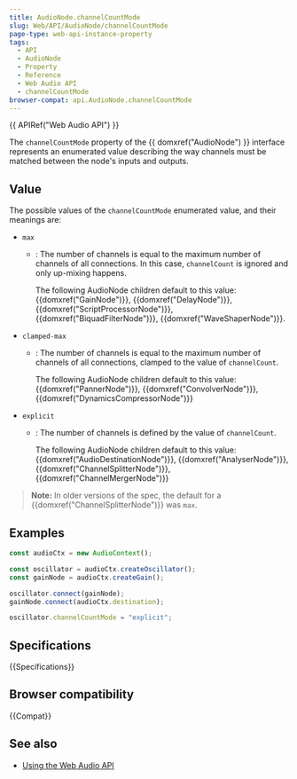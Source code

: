 ```yaml
---
title: AudioNode.channelCountMode
slug: Web/API/AudioNode/channelCountMode
page-type: web-api-instance-property
tags:
  - API
  - AudioNode
  - Property
  - Reference
  - Web Audio API
  - channelCountMode
browser-compat: api.AudioNode.channelCountMode
---
```


{{ APIRef("Web Audio API") }}

The `channelCountMode` property of the {{ domxref("AudioNode") }} interface represents an enumerated value describing the way channels must be matched between the node's inputs and outputs.

## Value

The possible values of the `channelCountMode` enumerated value, and their meanings are:

- `max`
  - : The number of channels is equal to the maximum number of channels of all connections.
    In this case, `channelCount` is ignored and only up-mixing happens.

    The following AudioNode children default to this value: {{domxref("GainNode")}}, {{domxref("DelayNode")}}, {{domxref("ScriptProcessorNode")}}, {{domxref("BiquadFilterNode")}}, {{domxref("WaveShaperNode")}}.
- `clamped-max`
  - : The number of channels is equal to the maximum number of channels of all connections, clamped to the value of `channelCount`.

    The following AudioNode children default to this value: {{domxref("PannerNode")}}, {{domxref("ConvolverNode")}}, {{domxref("DynamicsCompressorNode")}}
- `explicit`
  - :	The number of channels is defined by the value of `channelCount`.

    The following AudioNode children default to this value: {{domxref("AudioDestinationNode")}}, {{domxref("AnalyserNode")}}, {{domxref("ChannelSplitterNode")}}, {{domxref("ChannelMergerNode")}}

> **Note:** In older versions of the spec, the default for a {{domxref("ChannelSplitterNode")}} was `max`.

## Examples

```js
const audioCtx = new AudioContext();

const oscillator = audioCtx.createOscillator();
const gainNode = audioCtx.createGain();

oscillator.connect(gainNode);
gainNode.connect(audioCtx.destination);

oscillator.channelCountMode = "explicit";
```

## Specifications

{{Specifications}}

## Browser compatibility

{{Compat}}

## See also

- [Using the Web Audio API](/en-US/docs/Web/API/Web_Audio_API/Using_Web_Audio_API)
